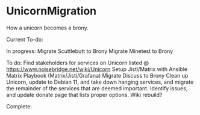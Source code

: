 # UnicornMigration
How a unicorn becomes a brony.

Current To-do:

In progress:
Migrate Scuttlebutt to Brony
Migrate Minetest to Brony

To do:
Find stakeholders for services on Unicorn listed @ https://www.noisebridge.net/wiki/Unicorn
Setup Jisti/Matrix with Ansible Matrix Playbook (Matrix/Jisti/Grafana)
Migrate Discuss to Brony
Clean up Unicorn, update to Debian 11, and take down hanging services, and migrate the remainder of the services that are deemed important.
Identify issues, and update donate page that lists proper options.
Wiki rebuild?

Complete:
